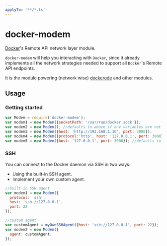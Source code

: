 ```yaml
---
applyTo: '**/*.ts'
---
```

# docker-modem

[Docker](https://www.docker.com/)'s Remote API network layer module.

`docker-modem` will help you interacting with `Docker`, since it already implements all the network strategies needed to support all `Docker`'s Remote API endpoints.

It is the module powering (network wise) [dockerode](https://github.com/apocas/dockerode) and other modules.

## Usage

### Getting started

``` js
var Modem = require('docker-modem');
var modem1 = new Modem({socketPath: '/var/run/docker.sock'});
var modem2 = new Modem(); //defaults to above if env variables are not used
var modem3 = new Modem({host: 'http://192.168.1.10', port: 3000});
var modem4 = new Modem({protocol:'http', host: '127.0.0.1', port: 3000});
var modem5 = new Modem({host: '127.0.0.1', port: 3000}); //defaults to http
```

### SSH

You can connect to the Docker daemon via SSH in two ways:

* Using the built-in SSH agent.
* Implement your own custom agent.

``` js
//built-in SSH agent
var modem1 = new Modem({
  protocol: 'ssh',
  host: 'ssh://127.0.0.1',
  port: 22
});

//custom agent
var customAgent = myOwnSSHAgent({host: 'ssh://127.0.0.1', port: 22});
var modem2 = new Modem({
  agent: customAgent,
});
```
